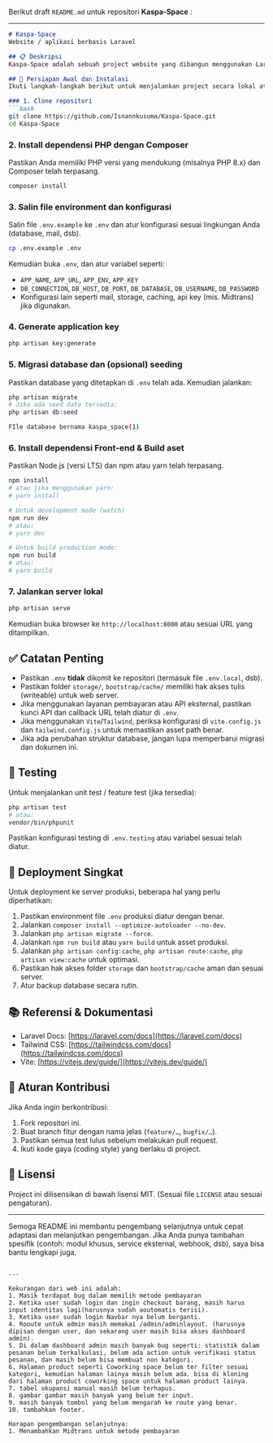 Berikut draft `README.md` untuk repositori **Kaspa‑Space** :

---

````markdown
# Kaspa-Space  
Website / aplikasi berbasis Laravel

## 📋 Deskripsi  
Kaspa-Space adalah sebuah project website yang dibangun menggunakan Laravel (PHP) dengan dukungan front-end modern (Tailwind / Vite). Repositori ini berisi kode backend dan frontend, konfigurasi, modul database, serta skrip produksi. Tujuannya agar pengembang selanjutnya bisa cepat memahami dan melanjutkan pengembangan.

## 🚀 Persiapan Awal dan Instalasi  
Ikuti langkah-langkah berikut untuk menjalankan project secara lokal atau dalam lingkungan development.

### 1. Clone repositori  
```bash
git clone https://github.com/Isnannkusuma/Kaspa-Space.git
cd Kaspa-Space
````

### 2. Install dependensi PHP dengan Composer

Pastikan Anda memiliki PHP versi yang mendukung (misalnya PHP 8.x) dan Composer telah terpasang.

```bash
composer install
```

### 3. Salin file environment dan konfigurasi

Salin file `.env.example` ke `.env` dan atur konfigurasi sesuai lingkungan Anda (database, mail, dsb).

```bash
cp .env.example .env
```

Kemudian buka `.env`, dan atur variabel seperti:

* `APP_NAME`, `APP_URL`, `APP_ENV`, `APP_KEY`
* `DB_CONNECTION`, `DB_HOST`, `DB_PORT`, `DB_DATABASE`, `DB_USERNAME`, `DB_PASSWORD`
* Konfigurasi lain seperti mail, storage, caching, api key (mis. Midtrans) jika digunakan.

### 4. Generate application key

```bash
php artisan key:generate
```

### 5. Migrasi database dan (opsional) seeding

Pastikan database yang ditetapkan di `.env` telah ada. Kemudian jalankan:

```bash
php artisan migrate
# Jika ada seed data tersedia:
php artisan db:seed

FIle database bernama kaspa_space(1)
```

### 6. Install dependensi Front-end & Build aset

Pastikan Node.js (versi LTS) dan npm atau yarn telah terpasang.

```bash
npm install
# atau jika menggunakan yarn:
# yarn install

# Untuk development mode (watch)
npm run dev
# atau:
# yarn dev

# Untuk build production mode:
npm run build
# atau:
# yarn build
```

### 7. Jalankan server lokal

```bash
php artisan serve
```

Kemudian buka browser ke `http://localhost:8000` atau sesuai URL yang ditampilkan.

## ✅ Catatan Penting

* Pastikan `.env` **tidak** dikomit ke repositori (termasuk file `.env.local`, dsb).
* Pastikan folder `storage/`, `bootstrap/cache/` memiliki hak akses tulis (writeable) untuk web server.
* Jika menggunakan layanan pembayaran atau API eksternal, pastikan kunci API dan callback URL telah diatur di `.env`.
* Jika menggunakan `Vite`/`Tailwind`, periksa konfigurasi di `vite.config.js` dan `tailwind.config.js` untuk memastikan asset path benar.
* Jika ada perubahan struktur database, jangan lupa memperbarui migrasi dan dokumen ini.

## 🧪 Testing

Untuk menjalankan unit test / feature test (jika tersedia):

```bash
php artisan test
# atau:
vendor/bin/phpunit
```

Pastikan konfigurasi testing di `.env.testing` atau variabel sesuai telah diatur.

## 🔧 Deployment Singkat

Untuk deployment ke server produksi, beberapa hal yang perlu diperhatikan:

1. Pastikan environment file `.env` produksi diatur dengan benar.
2. Jalankan `composer install --optimize-autoloader --no-dev`.
3. Jalankan `php artisan migrate --force`.
4. Jalankan `npm run build` atau `yarn build` untuk asset produksi.
5. Jalankan `php artisan config:cache`, `php artisan route:cache`, `php artisan view:cache` untuk optimasi.
6. Pastikan hak akses folder `storage` dan `bootstrap/cache` aman dan sesuai server.
7. Atur backup database secara rutin.

## 📚 Referensi & Dokumentasi

* Laravel Docs: [https://laravel.com/docs](https://laravel.com/docs)
* Tailwind CSS: [https://tailwindcss.com/docs](https://tailwindcss.com/docs)
* Vite: [https://vitejs.dev/guide/](https://vitejs.dev/guide/)

## 📝 Aturan Kontribusi

Jika Anda ingin berkontribusi:

1. Fork repositori ini.
2. Buat branch fitur dengan nama jelas (`feature/…`, `bugfix/…`).
3. Pastikan semua test lulus sebelum melakukan pull request.
4. Ikuti kode gaya (coding style) yang berlaku di project.

## 📄 Lisensi

Project ini dilisensikan di bawah lisensi MIT. (Sesuai file `LICENSE` atau sesuai pengaturan).

---

Semoga README ini membantu pengembang selanjutnya untuk cepat adaptasi dan melanjutkan pengembangan.
Jika Anda punya tambahan spesifik (contoh: modul khusus, service eksternal, webhook, dsb), saya bisa bantu lengkapi juga.

```

---

Kekurangan dari web ini adalah:
1. Masik terdapat bug dalam memilih metode pembayaran
2. Ketika user sudah login dan ingin checkout barang, masih harus input identitas lagi(harusnya sudah aoutomatis terisi).
3. Ketika user sudah login Navbar nya belum berganti.
4. Rooute untuk admin masih memakai /admin/adminlayout. (harusnya dipisan dengan user, dan sekarang user masih bisa akses dashboard admin).
5. Di dalam dashboard admin masih banyak bug seperti: statistik dalam pesanan belum terkalkulasi, belum ada action untuk verifikasi status pesanan, dan masih belum bisa membuat non kategori.
6. Halaman product seperti Coworking space belum ter filter sesuai kategori, kemudian halaman lainya masih belum ada. bisa di kloning dari halaman product coworking space untuk halaman product lainya.
7. tabel okupansi manual masih belum terhapus.
8. gambar gambar masih banyak yang belum ter input.
9. masih banyak tombol yang belum mengarah ke route yang benar.
10. tambahkan footer.

Harapan pengembangan selanjutnya:
1. Menambahkan Midtrans untuk metode pembayaran
```
